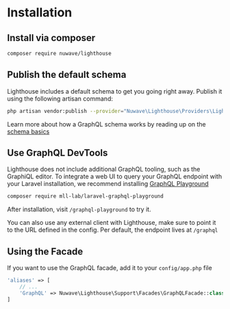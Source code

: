 # Installation

## Install via composer

```bash
composer require nuwave/lighthouse
```

## Publish the default schema

Lighthouse includes a default schema to get you going right away. Publish
it using the following artisan command:

```bash
php artisan vendor:publish --provider="Nuwave\Lighthouse\Providers\LighthouseServiceProvider" --tag=schema
```

Learn more about how a GraphQL schema works by reading up on the [schema basics](../the-basics/schema.md)

## Use GraphQL DevTools

Lighthouse does not include additional GraphQL tooling, such as the GraphiQL editor.
To integrate a web UI to query your GraphQL endpoint with your Laravel installation, we recommend
installing [GraphQL Playground](https://github.com/mll-lab/laravel-graphql-playground)

```bash
composer require mll-lab/laravel-graphql-playground
```

After installation, visit `/graphql-playground` to try it.

You can also use any external client with Lighthouse, make sure to point it to the URL defined in
the config. Per default, the endpoint lives at `/graphql`

## Using the Facade

If you want to use the GraphQL facade, add it to your `config/app.php` file

```php
'aliases' => [
    // ...
    'GraphQL' => Nuwave\Lighthouse\Support\Facades\GraphQLFacade::class,
]
```
